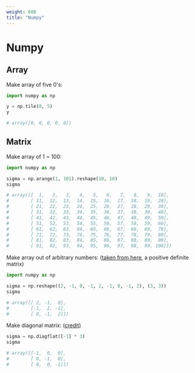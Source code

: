 ```yaml
---
weight: 600
title: "Numpy"
---
```


# Numpy

## Array

Make array of five 0's:

```python
import numpy as np

y = np.tile(0, 5)
y

# array([0, 0, 0, 0, 0])
```

## Matrix

Make array of 1 \~ 100:

```python
import numpy as np

sigma = np.arange(1, 101).reshape(10, 10)
sigma

# array([[  1,   2,   3,   4,   5,   6,   7,   8,   9,  10],
#        [ 11,  12,  13,  14,  15,  16,  17,  18,  19,  20],
#        [ 21,  22,  23,  24,  25,  26,  27,  28,  29,  30],
#        [ 31,  32,  33,  34,  35,  36,  37,  38,  39,  40],
#        [ 41,  42,  43,  44,  45,  46,  47,  48,  49,  50],
#        [ 51,  52,  53,  54,  55,  56,  57,  58,  59,  60],
#        [ 61,  62,  63,  64,  65,  66,  67,  68,  69,  70],
#        [ 71,  72,  73,  74,  75,  76,  77,  78,  79,  80],
#        [ 81,  82,  83,  84,  85,  86,  87,  88,  89,  90],
#        [ 91,  92,  93,  94,  95,  96,  97,  98,  99, 100]])
```

Make array out of arbitrary numbers: \([taken from here](https://www.math.utah.edu/~zwick/Classes/Fall2012_2270/Lectures/Lecture33_with_Examples.pdf), a positive definite matrix\)

```python
import numpy as np

sigma = np.reshape((2, -1, 0, -1, 2, -1, 0, -1, 2), (3, 3))
sigma

# array([[ 2, -1,  0],
#        [-1,  2, -1],
#        [ 0, -1,  2]])
```

Make diagonal matrix: \([credit](https://stackoverflow.com/a/52989703/10668706)\)

```python
sigma = np.diagflat([-1] * 3)
sigma

# array([[-1,  0,  0],
#        [ 0, -1,  0],
#        [ 0,  0, -1]])
```


